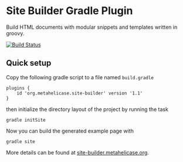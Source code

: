 # Site Builder Gradle Plugin

Build HTML documents with modular snippets and templates written in groovy.

[![Build Status](https://travis-ci.org/metahelicase/site-builder.svg?branch=master)](https://travis-ci.org/metahelicase/site-builder)

## Quick setup

Copy the following gradle script to a file named `build.gradle`

```
plugins {
    id 'org.metahelicase.site-builder' version '1.1'
}
```

then initialize the directory layout of the project by running the task

```
gradle initSite
```

Now you can build the generated example page with

```
gradle site
```

More details can be found at [site-builder.metahelicase.org](http://site-builder.metahelicase.org/).
